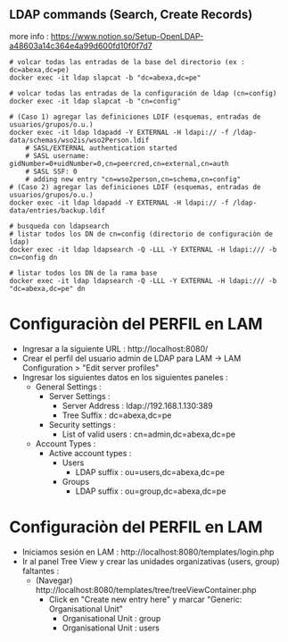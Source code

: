 ## LDAP commands (Search, Create Records)

more info :
https://www.notion.so/Setup-OpenLDAP-a48603a14c364e4a99d600fd10f0f7d7

```shell
# volcar todas las entradas de la base del directorio (ex : dc=abexa,dc=pe)
docker exec -it ldap slapcat -b "dc=abexa,dc=pe"

# volcar todas las entradas de la configuración de ldap (cn=config)
docker exec -it ldap slapcat -b "cn=config"

# (Caso 1) agregar las definiciones LDIF (esquemas, entradas de usuarios/grupos/o.u.)
docker exec -it ldap ldapadd -Y EXTERNAL -H ldapi:// -f /ldap-data/schemas/wso2is/wso2Person.ldif
    # SASL/EXTERNAL authentication started
    # SASL username: gidNumber=0+uidNumber=0,cn=peercred,cn=external,cn=auth
    # SASL SSF: 0
    # adding new entry "cn=wso2person,cn=schema,cn=config"
# (Caso 2) agregar las definiciones LDIF (esquemas, entradas de usuarios/grupos/o.u.)
docker exec -it ldap ldapadd -Y EXTERNAL -H ldapi:// -f /ldap-data/entries/backup.ldif

# busqueda con ldapsearch
# listar todos los DN de cn=config (directorio de configuraciòn de ldap)
docker exec -it ldap ldapsearch -Q -LLL -Y EXTERNAL -H ldapi:/// -b cn=config dn

# listar todos los DN de la rama base
docker exec -it ldap ldapsearch -Q -LLL -Y EXTERNAL -H ldapi:/// -b "dc=abexa,dc=pe" dn
``` 

# Configuraciòn del PERFIL en LAM
- Ingresar a la siguiente URL : http://localhost:8080/
- Crear el perfil del usuario admin de LDAP para LAM -> LAM Configuration > "Edit server profiles"
- Ingresar los siguientes datos en los siguientes paneles :
    - General Settings :
        - Server Settings :
            - Server Address : ldap://192.168.1.130:389
            - Tree Suffix : dc=abexa,dc=pe
        - Security settings : 
            - List of valid users : cn=admin,dc=abexa,dc=pe
    - Account Types :
        - Active account types :
            - Users
                - LDAP suffix : ou=users,dc=abexa,dc=pe
            - Groups
                - LDAP suffix : ou=group,dc=abexa,dc=pe
# Configuraciòn del PERFIL en LAM
- Iniciamos sesión en LAM : http://localhost:8080/templates/login.php
- Ir al panel Tree View y crear las unidades organizativas (users, group) faltantes : 
    - (Navegar) http://localhost:8080/templates/tree/treeViewContainer.php
        - Click en "Create new entry here" y marcar "Generic: Organisational Unit"
            - Organisational Unit : group
            - Organisational Unit : users




